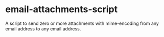 # email-attachments-script
A script to send zero or more attachments with mime-encoding from any email address to any email address.
